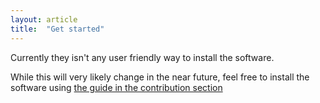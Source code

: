 ```yaml
---
layout: article
title:  "Get started"
---
```


Currently they isn't any user friendly way to install the software.

While this will very likely change in the near future, feel free to install the software using [the guide in the contribution section](/docs/contribute/installation)

